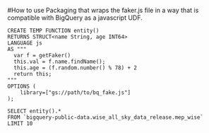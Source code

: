 #How to use
Packaging that wraps the faker.js file in a way that is compatible with BigQuery as a javascript UDF. 

```
CREATE TEMP FUNCTION entity()
RETURNS STRUCT<name String, age INT64>
LANGUAGE js 
AS """
  var f = getFaker()
  this.val = f.name.findName();
  this.age = (f.random.number() % 78) + 2
  return this;
"""
OPTIONS (
    library=["gs://path/to/bq_fake.js"]
);

SELECT entity().*
FROM `bigquery-public-data.wise_all_sky_data_release.mep_wise`
LIMIT 10
```
